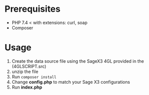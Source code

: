 # Prerequisites
- PHP 7.4 < with extensions: curl, soap
- Composer

# Usage
1. Create the data source file using the SageX3 4GL provided in the (4GLSCRIPT.src)
2. unzip the file
3. Run `composer install`
4. Change **config.php** to match your Sage X3 configurations
5. Run **index.php**